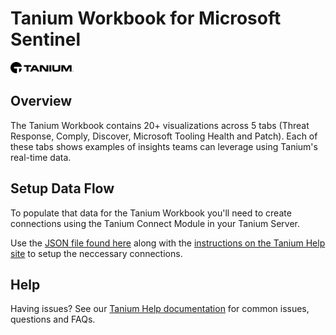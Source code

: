 # Tanium Workbook for Microsoft Sentinel

<img src="./images/Tanium.svg" alt="Tanium" width="20%"/><br>

## Overview

The Tanium Workbook contains 20+ visualizations across 5 tabs (Threat Response, Comply, Discover, Microsoft Tooling Health and Patch). Each of these tabs shows examples of insights teams can leverage using Tanium's real-time data.

## Setup Data Flow
To populate that data for the Tanium Workbook you'll need to create connections using the Tanium Connect Module in your Tanium Server.

Use the [JSON file found here](./Workbooks/connect-module-connections.json) along with the [instructions on the Tanium Help site](https://help.tanium.com/bundle/ConnectAzureSentinel/page/Integrations/MSFT/ConnectAzureSentinel/Overview.htm) to setup the neccessary connections.

## Help
Having issues? See our [Tanium Help documentation](https://help.tanium.com/bundle/ConnectAzureSentinel/page/Integrations/MSFT/ConnectAzureSentinel/Overview.htm) for common issues, questions and FAQs.